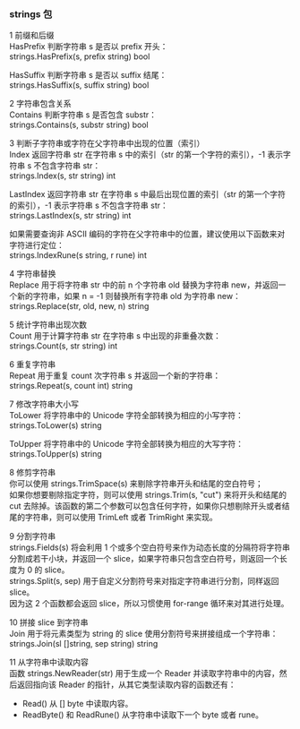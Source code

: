 
### strings 包

1 前缀和后缀  
HasPrefix 判断字符串 s 是否以 prefix 开头：  
strings.HasPrefix(s, prefix string) bool  

HasSuffix 判断字符串 s 是否以 suffix 结尾：  
strings.HasSuffix(s, suffix string) bool  


2 字符串包含关系  
Contains 判断字符串 s 是否包含 substr：  
strings.Contains(s, substr string) bool  


3 判断子字符串或字符在父字符串中出现的位置（索引）  
Index 返回字符串 str 在字符串 s 中的索引（str 的第一个字符的索引），-1 表示字符串 s 不包含字符串 str：  
strings.Index(s, str string) int  

LastIndex 返回字符串 str 在字符串 s 中最后出现位置的索引（str 的第一个字符的索引），-1 表示字符串 s 不包含字符串 str：  
strings.LastIndex(s, str string) int  

如果需要查询非 ASCII 编码的字符在父字符串中的位置，建议使用以下函数来对字符进行定位：  
strings.IndexRune(s string, r rune) int  


4 字符串替换  
Replace 用于将字符串 str 中的前 n 个字符串 old 替换为字符串 new，并返回一个新的字符串，如果 n = -1 则替换所有字符串 old 为字符串 new：  
strings.Replace(str, old, new, n) string  


5 统计字符串出现次数  
Count 用于计算字符串 str 在字符串 s 中出现的非重叠次数：  
strings.Count(s, str string) int  


6 重复字符串  
Repeat 用于重复 count 次字符串 s 并返回一个新的字符串：  
strings.Repeat(s, count int) string


7 修改字符串大小写  
ToLower 将字符串中的 Unicode 字符全部转换为相应的小写字符：  
strings.ToLower(s) string  

ToUpper 将字符串中的 Unicode 字符全部转换为相应的大写字符：  
strings.ToUpper(s) string  


8 修剪字符串  
你可以使用 strings.TrimSpace(s) 来剔除字符串开头和结尾的空白符号；  
如果你想要剔除指定字符，则可以使用 strings.Trim(s, "cut") 来将开头和结尾的 cut 去除掉。该函数的第二个参数可以包含任何字符，如果你只想剔除开头或者结尾的字符串，则可以使用 TrimLeft 或者 TrimRight 来实现。  


9 分割字符串  
strings.Fields(s) 将会利用 1 个或多个空白符号来作为动态长度的分隔符将字符串分割成若干小块，并返回一个 slice，如果字符串只包含空白符号，则返回一个长度为 0 的 slice。  
strings.Split(s, sep) 用于自定义分割符号来对指定字符串进行分割，同样返回 slice。  
因为这 2 个函数都会返回 slice，所以习惯使用 for-range 循环来对其进行处理。  


10 拼接 slice 到字符串  
Join 用于将元素类型为 string 的 slice 使用分割符号来拼接组成一个字符串：  
strings.Join(sl []string, sep string) string


11 从字符串中读取内容  
函数 strings.NewReader(str) 用于生成一个 Reader 并读取字符串中的内容，然后返回指向该 Reader 的指针，从其它类型读取内容的函数还有：  
- Read() 从 [] byte 中读取内容。  
- ReadByte() 和 ReadRune() 从字符串中读取下一个 byte 或者 rune。  


